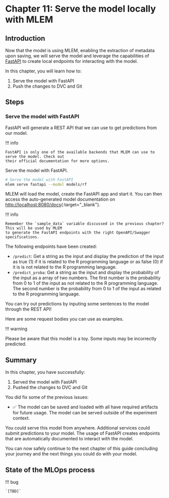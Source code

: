 # Chapter 11: Serve the model locally with MLEM

## Introduction

Now that the model is using MLEM, enabling the extraction of metadata upon saving, we will serve the
model and leverage the capabilities of [FastAPI](https://fastapi.tiangolo.com/) to create local
endpoints for interacting with the model.

In this chapter, you will learn how to:

1. Serve the model with FastAPI
2. Push the changes to DVC and Git

## Steps

### Serve the model with FastAPI

FastAPI will generate a REST API that we can use to get predictions from our
model.

!!! info

    FastAPI is only one of the available backends that MLEM can use to serve the model. Check out
    their official documentation for more options.

Serve the model with FastAPI.

```sh title="Execute the following command(s) in a terminal"
# Serve the model with FastAPI
mlem serve fastapi --model models/rf
```

MLEM will load the model, create the FastAPI app and start it. You can then
access the auto-generated model documentation on <http://localhost:8080/docs>{:target="\_blank"}.

!!! info

    Remember the `sample_data` variable discussed in the previous chapter? This will be used by MLEM
    to generate the FastAPI endpoints with the right OpenAPI/Swagger specifications.

The following endpoints have been created:

- `/predict`: Get a string as the input and display the prediction of the input
as true (1) if it is related to the R programming language or as false (0) if
it is is not related to the R programming language.
- `/predict_proba`: Get a string as the input and display the probability of the
input as a array of two numbers. The first number is the probability from 0 to
1 of the input as not related to the R programming language. The second number
is the probability from 0 to 1 of the input as related to the R programming
language.

You can try out predictions by inputing some sentences to the model through the
REST API!

Here are some request bodies you can use as examples.

!!! warning

Please be aware that this model is a toy. Some
inputs may be incorrectly predicted.

## Summary

In this chapter, you have successfully:

1. Served the model with FastAPI
2. Pushed the changes to DVC and Git

You did fix some of the previous issues:

- ✅ The model can be saved and loaded with all have required artifacts for
future usage. The model can be served outside of the experiment context.

You could serve this model from anywhere. Additional services could submit
predictions to your model. The usage of FastAPI creates endpoints that are
automatically documented to interact with the model.

You can now safely continue to the next chapter of this guide concluding your
journey and the next things you could do with your model.

## State of the MLOps process

!!! bug

    `[TBD]`

